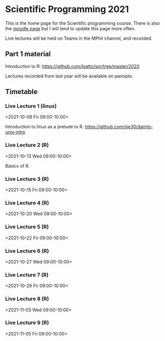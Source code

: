 # Scientific Programming 2021

This is the home page for the Scientific programming course.  There is
also the [moodle
page](https://www.vle.cam.ac.uk/course/view.php?id=228882) but I will
tend to update this page more often.

Live lectures will be held on Teams in the MPhil channel, and recorded.


## Part 1 material

Introduction to R: https://github.com/lgatto/spr/tree/master/2020

Lectures recorded from last year will be available on panopto.

## Timetable

###  Live Lecture 1 (linux)
<2021-10-08 Fri 09:00-10:00>

Introduction to linux as a prelude to R.
https://github.com/sje30/damtp-unix-intro

###  Live Lecture 2 (R)
<2021-10-13 Wed 09:00-10:00>

Basics of R.

###  Live Lecture 3 (R)
<2021-10-15 Fri 09:00-10:00>

###  Live Lecture 4 (R)
<2021-10-20 Wed 09:00-10:00>

###  Live Lecture 5 (R)
<2021-10-22 Fri 09:00-10:00>

###  Live Lecture 6 (R)
<2021-10-27 Wed 09:00-10:00>

###  Live Lecture 7 (R)
<2021-10-29 Fri 09:00-10:00>

###  Live Lecture 8 (R)
<2021-11-03 Wed 09:00-10:00>

###  Live Lecture 9 (R)
<2021-11-05 Fri 09:00-10:00>


